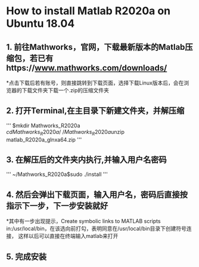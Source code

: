 # How to install Matlab R2020a on Ubuntu 18.04

## 1. 前往Mathworks，官网，下载最新版本的Matlab压缩包，若已有https://www.mathworks.com/downloads/

*点击下载后若有账号，则直接跳转到下载页面，选择下载Linux版本后，会在浏览器的下载文件夹下载一个.zip的压缩文件夹

## 2. 打开Terminal,在主目录下新建文件夹，并解压缩
'''
$mkdir Mathworks_R2020a
$cd Mathworks_R2020a/
~/Mathworks_R2020a$unzip matlab_R2020a_glnxa64.zip
'''

## 3. 在解压后的文件夹内执行,并输入用户名密码
'''
~/Mathworks_R2020a$sudo ./install
'''

## 4. 然后会弹出下载页面，输入用户名，密码后直接按指示下一步，下一步安装就好

*其中有一步出现提示，Create symbolic links to MATLAB scripts in:/usr/local/bin，在该选向前打勾，表明同意在/usr/local/bin目录下创建符号连接，
 这样以后可以直接在终端输入matlab来打开
 
 ## 5. 完成安装
 

